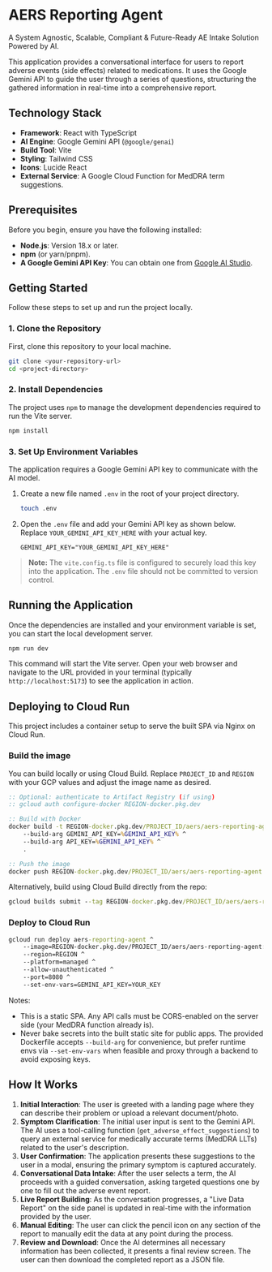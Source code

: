 
# AERS Reporting Agent

A System Agnostic, Scalable, Compliant & Future-Ready AE Intake Solution Powered by AI.

This application provides a conversational interface for users to report adverse events (side effects) related to medications. It uses the Google Gemini API to guide the user through a series of questions, structuring the gathered information in real-time into a comprehensive report.

## Technology Stack

- **Framework**: React with TypeScript
- **AI Engine**: Google Gemini API (`@google/genai`)
- **Build Tool**: Vite
- **Styling**: Tailwind CSS
- **Icons**: Lucide React
- **External Service**: A Google Cloud Function for MedDRA term suggestions.

## Prerequisites

Before you begin, ensure you have the following installed:

- **Node.js**: Version 18.x or later.
- **npm** (or yarn/pnpm).
- **A Google Gemini API Key**: You can obtain one from [Google AI Studio](https://aistudio.google.com/app/apikey).

## Getting Started

Follow these steps to set up and run the project locally.

### 1. Clone the Repository

First, clone this repository to your local machine.

```bash
git clone <your-repository-url>
cd <project-directory>
```

### 2. Install Dependencies

The project uses `npm` to manage the development dependencies required to run the Vite server.

```bash
npm install
```

### 3. Set Up Environment Variables

The application requires a Google Gemini API key to communicate with the AI model.

1.  Create a new file named `.env` in the root of your project directory.
    ```bash
    touch .env
    ```
2.  Open the `.env` file and add your Gemini API key as shown below. Replace `YOUR_GEMINI_API_KEY_HERE` with your actual key.

    ```env
    GEMINI_API_KEY="YOUR_GEMINI_API_KEY_HERE"
    ```

> **Note:** The `vite.config.ts` file is configured to securely load this key into the application. The `.env` file should not be committed to version control.

## Running the Application

Once the dependencies are installed and your environment variable is set, you can start the local development server.

```bash
npm run dev
```

This command will start the Vite server. Open your web browser and navigate to the URL provided in your terminal (typically `http://localhost:5173`) to see the application in action.

## Deploying to Cloud Run

This project includes a container setup to serve the built SPA via Nginx on Cloud Run.

### Build the image

You can build locally or using Cloud Build. Replace `PROJECT_ID` and `REGION` with your GCP values and adjust the image name as desired.

```cmd
:: Optional: authenticate to Artifact Registry (if using)
:: gcloud auth configure-docker REGION-docker.pkg.dev

:: Build with Docker
docker build -t REGION-docker.pkg.dev/PROJECT_ID/aers/aers-reporting-agent:latest ^
    --build-arg GEMINI_API_KEY=%GEMINI_API_KEY% ^
    --build-arg API_KEY=%GEMINI_API_KEY% ^
    .

:: Push the image
docker push REGION-docker.pkg.dev/PROJECT_ID/aers/aers-reporting-agent:latest
```

Alternatively, build using Cloud Build directly from the repo:

```cmd
gcloud builds submit --tag REGION-docker.pkg.dev/PROJECT_ID/aers/aers-reporting-agent:latest
```

### Deploy to Cloud Run

```cmd
gcloud run deploy aers-reporting-agent ^
    --image=REGION-docker.pkg.dev/PROJECT_ID/aers/aers-reporting-agent:latest ^
    --region=REGION ^
    --platform=managed ^
    --allow-unauthenticated ^
    --port=8080 ^
    --set-env-vars=GEMINI_API_KEY=YOUR_KEY
```

Notes:
- This is a static SPA. Any API calls must be CORS-enabled on the server side (your MedDRA function already is).
- Never bake secrets into the built static site for public apps. The provided Dockerfile accepts `--build-arg` for convenience, but prefer runtime envs via `--set-env-vars` when feasible and proxy through a backend to avoid exposing keys.

## How It Works

1.  **Initial Interaction**: The user is greeted with a landing page where they can describe their problem or upload a relevant document/photo.
2.  **Symptom Clarification**: The initial user input is sent to the Gemini API. The AI uses a tool-calling function (`get_adverse_effect_suggestions`) to query an external service for medically accurate terms (MedDRA LLTs) related to the user's description.
3.  **User Confirmation**: The application presents these suggestions to the user in a modal, ensuring the primary symptom is captured accurately.
4.  **Conversational Data Intake**: After the user selects a term, the AI proceeds with a guided conversation, asking targeted questions one by one to fill out the adverse event report.
5.  **Live Report Building**: As the conversation progresses, a "Live Data Report" on the side panel is updated in real-time with the information provided by the user.
6.  **Manual Editing**: The user can click the pencil icon on any section of the report to manually edit the data at any point during the process.
7.  **Review and Download**: Once the AI determines all necessary information has been collected, it presents a final review screen. The user can then download the completed report as a JSON file.
